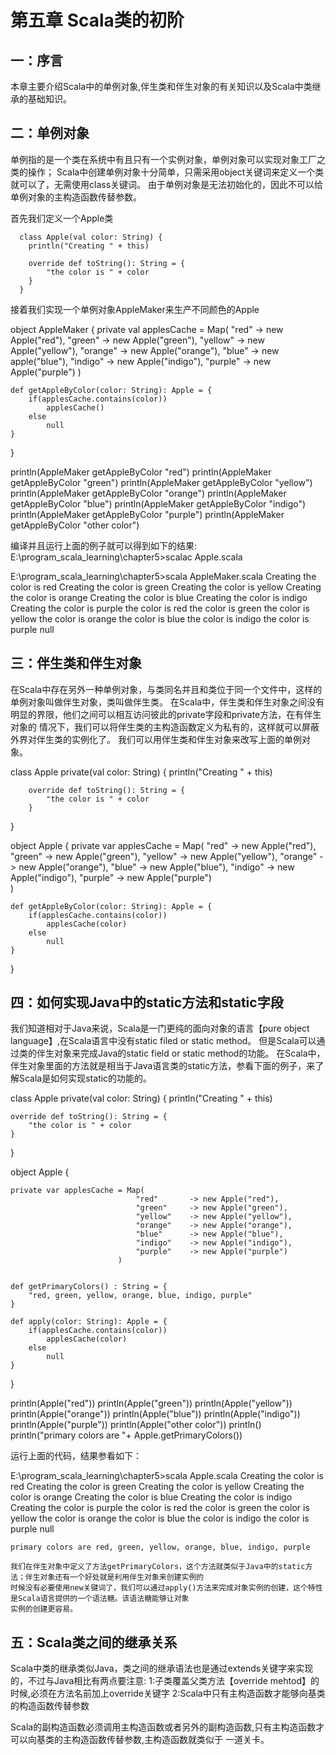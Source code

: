#                                                      第五章  Scala类的初阶
##  一：序言
  本章主要介绍Scala中的单例对象,伴生类和伴生对象的有关知识以及Scala中类继承的基础知识。
  
##  二：单例对象
  单例指的是一个类在系统中有且只有一个实例对象，单例对象可以实现对象工厂之类的操作；
  Scala中创建单例对象十分简单，只需采用object关键词来定义一个类就可以了，无需使用class关键词。
  由于单例对象是无法初始化的，因此不可以给单例对象的主构造函数传替参数。
  
  首先我们定义一个Apple类
    
      class Apple(val color: String) {
      	println("Creating " + this)
      
      	override def toString(): String = {
      		"the color is " + color
      	}
      }
      
  接着我们实现一个单例对象AppleMaker来生产不同颜色的Apple
  
  object AppleMaker {
  	private val applesCache = Map(
  									"red" 		-> new Apple("red"),
  									"green" 	-> new Apple("green"),
  									"yellow"	-> new Apple("yellow"),
  									"orange"	-> new Apple("orange"),
  									"blue"		-> new apple("blue"),
  									"indigo"	-> new Apple("indigo"),
  									"purple"	-> new Apple("purple")
  								)
  												
  	def getAppleByColor(color: String): Apple = {
  		if(applesCache.contains(color)) 
  			applesCache()
  		else 
  			null
  	}
  }


  println(AppleMaker 	getAppleByColor "red")
  println(AppleMaker	getAppleByColor "green")
  println(AppleMaker	getAppleByColor "yellow")
  println(AppleMaker	getAppleByColor "orange")
  println(AppleMaker	getAppleByColor "blue")
  println(AppleMaker	getAppleByColor "indigo")
  println(AppleMaker	getAppleByColor "purple")
  println(AppleMaker	getAppleByColor "other color")

  编译并且运行上面的例子就可以得到如下的结果:
  E:\program_scala_learning\chapter5>scalac Apple.scala
  
  E:\program_scala_learning\chapter5>scala AppleMaker.scala
  Creating the color is red
  Creating the color is green
  Creating the color is yellow
  Creating the color is orange
  Creating the color is blue
  Creating the color is indigo
  Creating the color is purple
  the color is red
  the color is green
  the color is yellow
  the color is orange
  the color is blue
  the color is indigo
  the color is purple
  null
  
##  三：伴生类和伴生对象
  在Scala中存在另外一种单例对象，与类同名并且和类位于同一个文件中，这样的单例对象叫做伴生对象，类叫做伴生类。
  在Scala中，伴生类和伴生对象之间没有明显的界限，他们之间可以相互访问彼此的private字段和private方法，在有伴生对象的
  情况下，我们可以将伴生类的主构造函数定义为私有的，这样就可以屏蔽外界对伴生类的实例化了。
  我们可以用伴生类和伴生对象来改写上面的单例对象。
  
  class Apple private(val color: String) {
    	println("Creating " + this)
    
    	override def toString(): String = {
    		"the color is " + color
    	}
  }

  object Apple {
  	private var applesCache = Map(
  								"red"  		-> new Apple("red"),
  								"green"		-> new Apple("green"),
  								"yellow"	-> new Apple("yellow"),
  								"orange"	-> new Apple("orange"),
  								"blue"		-> new Apple("blue"),
  								"indigo"	-> new Apple("indigo"),
  								"purple"	-> new Apple("purple")	
  							)
  							
  	
  	def getAppleByColor(color: String): Apple = {
  		if(applesCache.contains(color))
  			applesCache(color)
  		else
  			null
  	}
  	
  } 
  
##  四：如何实现Java中的static方法和static字段
  我们知道相对于Java来说，Scala是一门更纯的面向对象的语言【pure object language】,在Scala语言中没有static filed or static method。
  但是Scala可以通过类的伴生对象来完成Java的static field or static method的功能。
  在Scala中，伴生对象里面的方法就是相当于Java语言类的static方法，参看下面的例子，来了解Scala是如何实现static的功能的。
  
  class Apple private(val color: String) {
  	println("Creating " + this)
  
  	override def toString(): String = {
  		"the color is " + color
  	}
  }

  object Apple {
  	
  	private var applesCache = Map(
  								"red"  		-> new Apple("red"),
  								"green"		-> new Apple("green"),
  								"yellow"	-> new Apple("yellow"),
  								"orange"	-> new Apple("orange"),
  								"blue"		-> new Apple("blue"),
  								"indigo"	-> new Apple("indigo"),
  								"purple"	-> new Apple("purple")	
  							)
  							
  	
  	def getPrimaryColors() : String = {
  		"red, green, yellow, orange, blue, indigo, purple"
  	}
  	
  	def apply(color: String): Apple = {
  		if(applesCache.contains(color))
  			applesCache(color)
  		else
  			null
  	}
  	
  } 
  
  println(Apple("red"))
  println(Apple("green"))
  println(Apple("yellow"))
  println(Apple("orange"))
  println(Apple("blue"))
  println(Apple("indigo"))
  println(Apple("purple"))
  println(Apple("other color"))
  println()
  println("primary colors are "+ Apple.getPrimaryColors())
  
  运行上面的代码，结果参看如下：
  
  E:\program_scala_learning\chapter5>scala Apple.scala
    Creating the color is red
    Creating the color is green
    Creating the color is yellow
    Creating the color is orange
    Creating the color is blue
    Creating the color is indigo
    Creating the color is purple
    the color is red
    the color is green
    the color is yellow
    the color is orange
    the color is blue
    the color is indigo
    the color is purple
    null
    
    primary colors are red, green, yellow, orange, blue, indigo, purple
  
    我们在伴生对象中定义了方法getPrimaryColors，这个方法就类似于Java中的static方法；伴生对象还有一个好处就是利用伴生对象来创建实例的
    时候没有必要使用new关键词了，我们可以通过apply()方法来完成对象实例的创建，这个特性是Scala语言提供的一个语法糖。该语法糖能够让对象
    实例的创建更容易。

##  五：Scala类之间的继承关系
  Scala中类的继承类似Java，类之间的继承语法也是通过extends关键字来实现的，不过与Java相比有两点要注意:
      1:子类覆盖父类方法【override mehtod】的时候,必须在方法名前加上override关键字
      2:Scala中只有主构造函数才能够向基类的构造函数传替参数
      
  Scala的副构造函数必须调用主构造函数或者另外的副构造函数,只有主构造函数才可以向基类的主构造函数传替参数,主构造函数就类似于
  一道关卡。
  
  
  
  
  
                                                      
